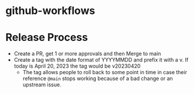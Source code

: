 # github-workflows


# Release Process

- Create a PR, get 1 or more approvals and then Merge to main
- Create a tag with the date format of YYYYMMDD and prefix it with a v. If today is April 20, 2023 the tag would be v20230420
  - The tag allows people to roll back to some point in time in case their reference `@main` stops working because of a bad change or an upstream issue.
